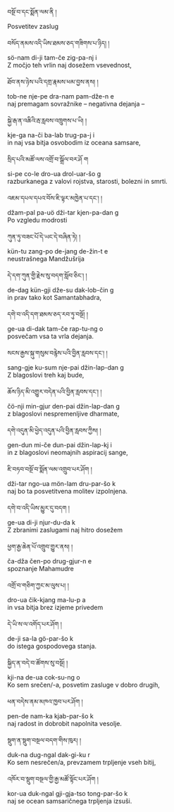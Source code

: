 བསྔོ་བ་དང་སྨོན་ལམ་ནི  །  
Posvetitev zaslug

བསོད་ནམས་འདི་ཡིས་ཐམས་ཅད་གཟིགས་པ་ཉིད།   །  
sö-nam di-ji tam-če zig-pa-nj  i  
Z močjo teh vrlin naj dosežem vsevednost,

ཐོབ་ནས་ཉེས་པའི་དགྲ་རྣམས་ཕམ་བྱས་ནས།   །  
tob-ne nje-pe dra-nam pam-dže-n  e  
naj premagam sovražnike – negativna dejanja –

སྐྱེ་རྒ་ན་འཆིའི་རྦ་རླབས་འཁྲུགས་པ་ཡི།   །  
kje-ga na-či ba-lab trug-pa-j  i  
in naj vsa bitja osvobodim iz oceana samsare,

སྲིད་པའི་མཚོ་ལས་འགྲོ་བ་སྒྲོལ་བར་ཤོ  ག  
si-pe co-le dro-ua drol-uar-šo  g  
razburkanega z valovi rojstva, starosti, bolezni in smrti.

འཇམ་དཔལ་དཔའ་བོས་ཇི་ལྟར་མཁྱེན་པ་དང་།   །  
džam-pal pa-uö dži-tar kjen-pa-dan  g  
Po vzgledu modrosti

ཀུན་ཏུ་བཟང་པོ་དེ་ཡང་དེ་བཞིན་ཏེ།   །  
kün-tu zang-po de-jang de-žin-t  e  
neustrašnega Mandžušrija

དེ་དག་ཀུན་གྱི་རྗེས་སུ་བདག་སློབ་ཅིང་།   །  
de-dag kün-gji dže-su dak-lob-čin  g  
in prav tako kot Samantabhadra,

དགེ་བ་འདི་དག་ཐམས་ཅད་རབ་ཏུ་བསྔོ།   །  
ge-ua di-dak tam-če rap-tu-ng  o  
posvečam vsa ta vrla dejanja.

སངས་རྒྱས་སྐུ་གསུམ་བརྙེས་པའི་བྱིན་རླབས་དང་།   །  
sang-gje ku-sum nje-pai džin-lap-dan  g  
Z blagoslovi treh kaj bude,

ཆོས་ཉིད་མི་འགྱུར་བདེན་པའི་བྱིན་རླབས་དང་།   །  
čö-nji min-gjur den-pai džin-lap-dan  g  
z blagoslovi nespremenljive dharmate,

དགེ་འདུན་མི་ཕྱེད་འདུན་པའི་བྱིན་རླབས་ཀྱིས།   །  
gen-dun mi-če dun-pai džin-lap-kj  i  
in z blagoslovi neomajnih aspiracij sange,

ཇི་བཏབ་བསྔོ་བ་སྨོན་ལམ་འགྲུབ་པར་ཤོག   །  
dži-tar ngo-ua mön-lam dru-par-šo  k  
naj bo ta posvetitvena molitev izpolnjena.

དགེ་བ་འདི་ཡིས་མྱུར་དུ་བདག   །  
ge-ua di-ji njur-du-da  k  
Z zbranimi zaslugami naj hitro dosežem

ཕྱག་རྒྱ་ཆེན་པོ་འགྲུབ་གྱུར་ནས།   །  
ča-dža čen-po drug-gjur-n  e  
spoznanje Mahamudre

འགྲོ་བ་གཅིག་ཀྱང་མ་ལུས་པ།   །  
dro-ua čik-kjang ma-lu-p  a  
in vsa bitja brez izjeme privedem

དེ་ཡི་ས་ལ་འགོད་པར་ཤོག   །  
de-ji sa-la gö-par-šo  k  
do istega gospodovega stanja.

སྐྱིད་ན་བདེ་བ་ཚོགས་སུ་བསྔོ།   །  
kji-na de-ua cok-su-ng  o  
Ko sem srečen/-a, posvetim zasluge v dobro drugih,

ཕན་བདེས་ནམ་མཁའ་ཁྱབ་པར་ཤོག   །  
pen-de nam-ka kjab-par-šo  k  
naj radost in dobrobit napolnita vesolje.

སྡུག་ན་སྡུག་བསྔལ་བདག་གིས་ཁུར།   །  
duk-na dug-ngal dak-gi-ku  r  
Ko sem nesrečen/a, prevzamem trpljenje vseh bitij,

འཁོར་བ་སྡུག་བསྔལ་གྱི་རྒྱ་མཚོ་སྟོང་པར་ཤོག   །  
kor-ua duk-ngal gji-gja-tso tong-par-šo  k  
naj se ocean samsaričnega trpljenja izsuši.
